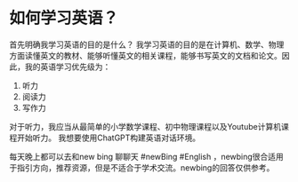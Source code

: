 # 如何学习英语？

首先明确我学习英语的目的是什么？
我学习英语的目的是在计算机、数学、物理方面读懂英文的教材、能够听懂英文的相关课程，能够书写英文的文档和论文。因此，我的英语学习优先级为：

1. 听力
2. 阅读力
3. 写作力

对于听力，我应当从最简单的小学数学课程、初中物理课程以及Youtube计算机课程开始听力。
我想要使用ChatGPT构建英语对话环境。

每天晚上都可以去和new bing 聊聊天 #newBing #English ，newbing很合适用于指引方向，推荐资源，但是不适合于学术交流。newbing的回答仅供参考。

